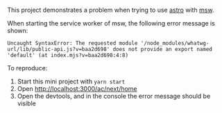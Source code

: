 This project demonstrates a problem when trying to use [astro](https://astro.build/) with [msw](https://mswjs.io/).

When starting the service worker of msw, the following error message is shown:

```
Uncaught SyntaxError: The requested module '/node_modules/whatwg-url/lib/public-api.js?v=baa2d698' does not provide an export named 'default' (at index.mjs?v=baa2d698:4:8)
```

To reproduce:
1. Start this mini project with `yarn start`
2. Open [http://localhost:3000/ac/next/home](http://localhost:3000/ac/next/home)
3. Open the devtools, and in the console the error message should be visible
